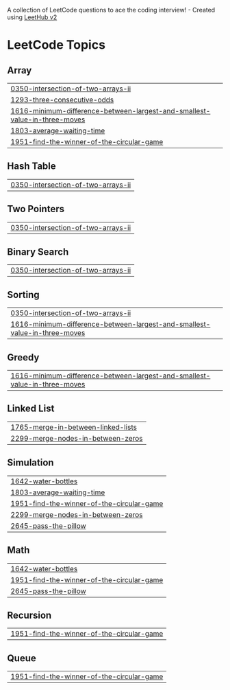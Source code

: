A collection of LeetCode questions to ace the coding interview! - Created using [LeetHub v2](https://github.com/arunbhardwaj/LeetHub-2.0)
<!---LeetCode Topics Start-->
# LeetCode Topics
## Array
|  |
| ------- |
| [0350-intersection-of-two-arrays-ii](https://github.com/rakeshroshanray/leetcode_Rakesh/tree/master/0350-intersection-of-two-arrays-ii) |
| [1293-three-consecutive-odds](https://github.com/rakeshroshanray/leetcode_Rakesh/tree/master/1293-three-consecutive-odds) |
| [1616-minimum-difference-between-largest-and-smallest-value-in-three-moves](https://github.com/rakeshroshanray/leetcode_Rakesh/tree/master/1616-minimum-difference-between-largest-and-smallest-value-in-three-moves) |
| [1803-average-waiting-time](https://github.com/rakeshroshanray/leetcode_Rakesh/tree/master/1803-average-waiting-time) |
| [1951-find-the-winner-of-the-circular-game](https://github.com/rakeshroshanray/leetcode_Rakesh/tree/master/1951-find-the-winner-of-the-circular-game) |
## Hash Table
|  |
| ------- |
| [0350-intersection-of-two-arrays-ii](https://github.com/rakeshroshanray/leetcode_Rakesh/tree/master/0350-intersection-of-two-arrays-ii) |
## Two Pointers
|  |
| ------- |
| [0350-intersection-of-two-arrays-ii](https://github.com/rakeshroshanray/leetcode_Rakesh/tree/master/0350-intersection-of-two-arrays-ii) |
## Binary Search
|  |
| ------- |
| [0350-intersection-of-two-arrays-ii](https://github.com/rakeshroshanray/leetcode_Rakesh/tree/master/0350-intersection-of-two-arrays-ii) |
## Sorting
|  |
| ------- |
| [0350-intersection-of-two-arrays-ii](https://github.com/rakeshroshanray/leetcode_Rakesh/tree/master/0350-intersection-of-two-arrays-ii) |
| [1616-minimum-difference-between-largest-and-smallest-value-in-three-moves](https://github.com/rakeshroshanray/leetcode_Rakesh/tree/master/1616-minimum-difference-between-largest-and-smallest-value-in-three-moves) |
## Greedy
|  |
| ------- |
| [1616-minimum-difference-between-largest-and-smallest-value-in-three-moves](https://github.com/rakeshroshanray/leetcode_Rakesh/tree/master/1616-minimum-difference-between-largest-and-smallest-value-in-three-moves) |
## Linked List
|  |
| ------- |
| [1765-merge-in-between-linked-lists](https://github.com/rakeshroshanray/leetcode_Rakesh/tree/master/1765-merge-in-between-linked-lists) |
| [2299-merge-nodes-in-between-zeros](https://github.com/rakeshroshanray/leetcode_Rakesh/tree/master/2299-merge-nodes-in-between-zeros) |
## Simulation
|  |
| ------- |
| [1642-water-bottles](https://github.com/rakeshroshanray/leetcode_Rakesh/tree/master/1642-water-bottles) |
| [1803-average-waiting-time](https://github.com/rakeshroshanray/leetcode_Rakesh/tree/master/1803-average-waiting-time) |
| [1951-find-the-winner-of-the-circular-game](https://github.com/rakeshroshanray/leetcode_Rakesh/tree/master/1951-find-the-winner-of-the-circular-game) |
| [2299-merge-nodes-in-between-zeros](https://github.com/rakeshroshanray/leetcode_Rakesh/tree/master/2299-merge-nodes-in-between-zeros) |
| [2645-pass-the-pillow](https://github.com/rakeshroshanray/leetcode_Rakesh/tree/master/2645-pass-the-pillow) |
## Math
|  |
| ------- |
| [1642-water-bottles](https://github.com/rakeshroshanray/leetcode_Rakesh/tree/master/1642-water-bottles) |
| [1951-find-the-winner-of-the-circular-game](https://github.com/rakeshroshanray/leetcode_Rakesh/tree/master/1951-find-the-winner-of-the-circular-game) |
| [2645-pass-the-pillow](https://github.com/rakeshroshanray/leetcode_Rakesh/tree/master/2645-pass-the-pillow) |
## Recursion
|  |
| ------- |
| [1951-find-the-winner-of-the-circular-game](https://github.com/rakeshroshanray/leetcode_Rakesh/tree/master/1951-find-the-winner-of-the-circular-game) |
## Queue
|  |
| ------- |
| [1951-find-the-winner-of-the-circular-game](https://github.com/rakeshroshanray/leetcode_Rakesh/tree/master/1951-find-the-winner-of-the-circular-game) |
<!---LeetCode Topics End-->